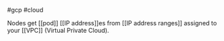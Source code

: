 #gcp #cloud 

Nodes get [[pod]] [[IP address]]es from [[IP address ranges]] assigned to your [[VPC]] (Virtual Private Cloud).